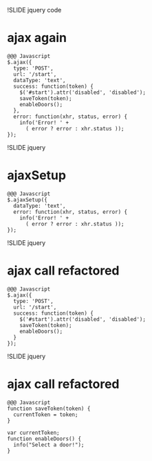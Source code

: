 !SLIDE jquery code
# ajax again

    @@@ Javascript
    $.ajax({
      type: 'POST',
      url: '/start',
      dataType: 'text',
      success: function(token) {
        $('#start').attr('disabled', 'disabled');
        saveToken(token);
        enableDoors();
      },
      error: function(xhr, status, error) {
        info('Error! ' +
          ( error ? error : xhr.status ));
    });

!SLIDE jquery
# ajaxSetup

    @@@ Javascript
    $.ajaxSetup({
      dataType: 'text',
      error: function(xhr, status, error) {
        info('Error! ' +
          ( error ? error : xhr.status ));
    });


!SLIDE jquery
# ajax call refactored

    @@@ Javascript
    $.ajax({
      type: 'POST',
      url: '/start',
      success: function(token) {
        $('#start').attr('disabled', 'disabled');
        saveToken(token);
        enableDoors();
      }
    });


!SLIDE jquery
# ajax call refactored

    @@@ Javascript
    function saveToken(token) {
      currentToken = token;
    }

    var currentToken;
    function enableDoors() {
      info("Select a door!");
    }

